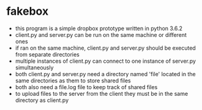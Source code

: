 # fakebox
- this program is a simple dropbox prototype written in python 3.6.2
- client.py and server.py can be run on the same machine or different ones
- if ran on the same machine, client.py and server.py should be executed from separate directories
- multiple instances of client.py can connect to one instance of server.py simultaneously
- both client.py and server.py need a directory named 'file' located in the same directories as them to store shared files
- both also need a file.log file to keep track of shared files
- to upload files to the server from the client they must be in the same directory as client.py
